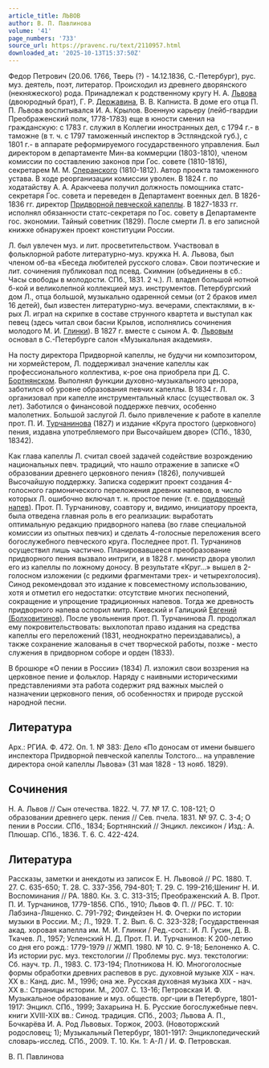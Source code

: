 ```yaml
---
article_title: ЛЬВОВ
author: В. П. Павлинова
volume: '41'
page_numbers: '733'
source_url: https://pravenc.ru/text/2110957.html
downloaded_at: '2025-10-13T15:37:50Z'
---
```


Федор Петрович (20.06. 1766, Тверь (?) - 14.12.1836, С.-Петербург), рус. муз. деятель, поэт, литератор. Происходил из древнего дворянского (некняжеского) рода. Принадлежал к родственному кругу Н. А. [Львова](https://pravenc.ru/text/Львов.html) (двоюродный брат), Г. Р. [Державина](https://pravenc.ru/text/Державина.html), В. В. Капниста. В доме его отца П. П. Львова воспитывался И. А. Крылов. Военную карьеру (лейб-гвардии Преображенский полк, 1778-1783) еще в юности сменил на гражданскую: с 1783 г. служил в Коллегии иностранных дел, с 1794 г.- в таможне (в т. ч. с 1797 таможенный инспектор в Эстляндской губ.), с 1801 г.- в аппарате реформируемого государственного управления. Был директором в департаменте Мин-ва коммерции (1803-1810), членом комиссии по составлению законов при Гос. совете (1810-1816), секретарем М. М. [Сперанского](https://pravenc.ru/text/Сперанский.html) (1810-1812). Автор проекта таможенного устава. В ходе реорганизации комиссии уволен. В 1824 г. по ходатайству А. А. Аракчеева получил должность помощника статс-секретаря Гос. совета и переведен в Департамент военных дел. В 1826-1836 гг. директор [Придворной певческой капеллы](<https://pravenc.ru/text/Придворная певческая капелла.html>). В 1827-1833 гг. исполнял обязанности статс-секретаря по Гос. совету в Департаменте гос. экономии. Тайный советник (1829). После смерти Л. в его записной книжке обнаружен проект конституции России.

Л. был увлечен муз. и лит. просветительством. Участвовал в фольклорной работе литературно-муз. кружка Н. А. Львова, был членом об-ва «Беседа любителей русского слова». Свои поэтические и лит. сочинения публиковал под псевд. Скимнин (объединены в сб.: Часы свободы в молодости. СПб., 1831. 2 ч.). Л. владел большой нотной б-кой и великолепной коллекцией муз. инструментов. Петербургский дом Л., отца большой, музыкально одаренной семьи (от 2 браков имел 16 детей), был известен литературно-муз. вечерами, спектаклями, в к-рых Л. играл на скрипке в составе струнного квартета и выступал как певец (здесь читал свои басни Крылов, исполнялись сочинения молодого М. И. [Глинки](https://pravenc.ru/text/Глинки.html)). В 1827 г. вместе с сыном А. Ф. [Львовым](https://pravenc.ru/text/Львовым.html) основал в С.-Петербурге салон «Музыкальная академия».

На посту директора Придворной капеллы, не будучи ни композитором, ни хормейстером, Л. поддерживал значение капеллы как профессионального коллектива, к-рое она приобрела при Д. С. [Бортнянском](https://pravenc.ru/text/Бортнянском.html). Выполнял функции духовно-музыкального цензора, заботился об уровне образования певчих капеллы. В 1834 г. Л. организовал при капелле инструментальный класс (существовал ок. 3 лет). Заботился о финансовой поддержке певчих, особенно малолетних. Большой заслугой Л. было привлечение к работе в капелле прот. П. И. [Турчанинова](https://pravenc.ru/text/Турчанинов.html) (1827) и издание «Круга простого (церковного) пения, издавна употребляемого при Высочайшем дворе» (СПб., 1830, 18342).

Как глава капеллы Л. считал своей задачей содействие возрождению национальных певч. традиций, что нашло отражение в записке «О образовании древнего церковного пения» (1826), получившей Высочайшую поддержку. Записка содержит проект создания 4-голосного гармонического переложения древних напевов, в число которых Л. ошибочно включал т. н. простое пение (т. е. [придворный напев](<https://pravenc.ru/text/придворный напев.html>)). Прот. П. Турчанинову, соавтору и, видимо, инициатору проекта, была отведена главная роль в его реализации: выработать оптимальную редакцию придворного напева (во главе специальной комиссии из опытных певчих) и сделать 4-голосные переложения всего богослужебного певческого круга. Последнее прот. П. Турчанинов осуществил лишь частично. Планировавшееся преобразование придворного пения вызвало интриги, и в 1828 г. министр двора уволил его из капеллы по ложному доносу. В результате «Круг...» вышел в 2-голосном изложении (с редкими фрагментами трех- и четырехголосия). Синод рекомендовал это издание к повсеместному использованию, хотя и отметил его недостатки: отсутствие многих песнопений, сокращение и упрощение традиционных напевов. Тогда же древность придворного напева оспорил митр. Киевский и Галицкий [Евгений (Болховитинов)](<https://pravenc.ru/text/Евгений (Болховитинов).html>). После увольнения прот. П. Турчанинова Л. продолжал ему покровительствовать: выхлопотал право издания на средства капеллы его переложений (1831, неоднократно переиздавались), а также сохранение жалованья в счет творческой работы, позже - место служения в придворном соборе и орден (1833).

В брошюре «О пении в России» (1834) Л. изложил свои воззрения на церковное пение и фольклор. Наряду с наивными историческими представлениями эта работа содержит ряд важных мыслей о назначении церковного пения, об особенностях и природе русской народной песни.

## Литература

Арх.: РГИА. Ф. 472. Оп. 1. № 383: Дело «По доносам от имени бывшего инспектора Придворной певческой капеллы Толстого... на управление директора оной капеллы Львова» (31 мая 1828 - 13 нояб. 1829).

## Сочинения

Н. А. Львов // Сын отечества. 1822. Ч. 77. № 17. С. 108-121; О образовании древнего церк. пения // Сев. пчела. 1831. № 97. С. 3-4; О пении в России. СПб., 1834; Бортнянский // Энцикл. лексикон / Изд.: А. Плюшар. СПб., 1836. Т. 6. С. 422-424.

## Литература

Рассказы, заметки и анекдоты из записок Е. Н. Львовой // РС. 1880. Т. 27. С. 635-650; Т. 28. С. 337-356, 794-801; Т. 29. С. 199-216;Шенинг Н. И. Воспоминания // РА. 1880. Кн. 3. С. 313-315; Преображенский А. В. Прот. П. И. Турчанинов, 1779-1856. СПб., 1910; Львов Ф. П. // РБС. Т. 10: Лабзина-Ляшенко. С. 791-792; Финдейзен Н. Ф. Очерки по истории музыки в России. М.; Л., 1929. Т. 2. Вып. 6. С. 323-328; Государственная акад. хоровая капелла им. М. И. Глинки / Ред.-сост.: И. Л. Гусин, Д. В. Ткачев. Л., 1957; Успенский Н. Д. Прот. П. И. Турчанинов: К 200-летию со дня его рожд.: 1779-1979 // ЖМП. 1980. № 10. С. 9-18; Белоненко А. С. Из истории рус. муз. текстологии // Проблемы рус. муз. текстологии: Сб. науч. тр. Л., 1983. С. 173-194; Плотникова Н. Ю. Многоголосные формы обработки древних распевов в рус. духовной музыке XIX - нач. ХХ в.: Канд. дис. М., 1996; она же. Русская духовная музыка XIX - нач. XX в.: Страницы истории. М., 2007. С. 13-16; Петровская И. Ф. Музыкальное образование и муз. обществ. орг-ции в Петербурге, 1801-1917: Энцикл. СПб., 1999; Захарьина Н. Б. Русские богослужебные певч. книги XVIII-XIX вв.: Синод. традиция. СПб., 2003; Львова А. П., Бочкарёва И. А. Род Львовых. Торжок, 2003. (Новоторжский родословец; 1); Музыкальный Петербург, 1801-1917: Энциклопедический словарь-исслед. СПб., 2009. Т. 10. Кн. 1: А-Л / И. Ф. Петровская.

В. П. Павлинова

